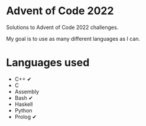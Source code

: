 # Advent of Code 2022

Solutions to Advent of Code 2022 challenges.

My goal is to use as many different languages as I can. 

# Languages used

- C++		✔
- C
- Assembly
- Bash      ✔
- Haskell
- Python
- Prolog    ✔
